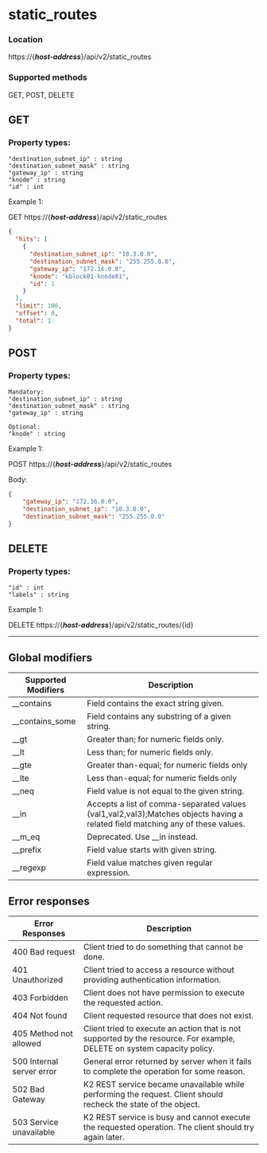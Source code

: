 # static_routes

### Location
https://{***host-address***}/api/v2/static_routes

### Supported methods
GET, POST, DELETE


## GET

### Property types:
 ```text
"destination_subnet_ip" : string
"destination_subnet_mask" : string
"gateway_ip" : string
"knode" : string
"id" : int
 ```
Example 1:

GET https://{***host-address***}/api/v2/static_routes
```json
{
  "hits": [
    {
      "destination_subnet_ip": "10.3.0.0",
      "destination_subnet_mask": "255.255.0.0",
      "gateway_ip": "172.16.0.0",
      "knode": "kblock01-knode01",
      "id": 1
    }
  ],
  "limit": 100,
  "offset": 0,
  "total": 1
}
```

## POST

### Property types:
 ```text
Mandatory: 
"destination_subnet_ip" : string
"destination_subnet_mask" : string
"gateway_ip" : string

Optional: 
"knode" : string
 ```

Example 1:

POST https://{***host-address***}/api/v2/static_routes

Body:
```json
{
    "gateway_ip": "172.16.0.0",
    "destination_subnet_ip": "10.3.0.0", 
    "destination_subnet_mask": "255.255.0.0"
}
```

## DELETE

### Property types:
 ```text
 "id" : int
 "labels" : string
 ```

Example 1:

DELETE https://{***host-address***}/api/v2/static_routes/{id}

---

## Global modifiers
| Supported Modifiers	| Description|
|-----------------------|------------|
|__contains	|Field contains the exact string given.|
|__contains_some	|Field contains any substring of a given string.|
|__gt	|Greater than; for numeric fields only.|
|__lt	|Less than; for numeric fields only.|
|__gte	|Greater than-equal; for numeric fields only|
|__lte	|Less than-equal; for numeric fields only|
|__neq	|Field value is not equal to the given string.|
|__in	|Accepts a list of comma-separated values (val1,val2,val3);Matches objects having a related field matching any of these values.|
|__m_eq	|Deprecated. Use __in instead.|
|__prefix	|Field value starts with given string.|
|__regexp	|Field value matches given regular expression.|

## Error responses

| Error Responses	| Description |
|-------------------|-------------|
|400 Bad request	|Client tried to do something that cannot be done.
|401 Unauthorized	|Client tried to access a resource without providing authentication information.
|403 Forbidden	|Client does not have permission to execute the requested action.
|404 Not found	|Client requested resource that does not exist.
|405 Method not allowed	|Client tried to execute an action that is not supported by the resource. For example, DELETE on system capacity policy.
|500 Internal server error	|General error returned by server when it fails to complete the operation for some reason.
|502 Bad Gateway	|K2 REST service became unavailable while performing the request. Client should recheck the state of the object.
|503 Service unavailable	|K2 REST service is busy and cannot execute the requested operation. The client should try again later.
